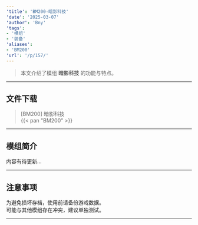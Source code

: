 ```yaml
---
'title': 'BM200-暗影科技'
'date': '2025-03-07'
'author': 'Bny'
'tags':
- '模组'
- '装备'
'aliases':
- 'BM200'
'url': '/p/157/'
---
```


> 本文介绍了模组 **暗影科技** 的功能与特点。

---

## 文件下载

> [BM200] 暗影科技  
{{< pan "BM200" >}}  

---

## 模组简介

>  
内容有待更新...  

---

## 注意事项

>  
为避免损坏存档，使用前请备份游戏数据。  
可能与其他模组存在冲突，建议单独测试。  

---


